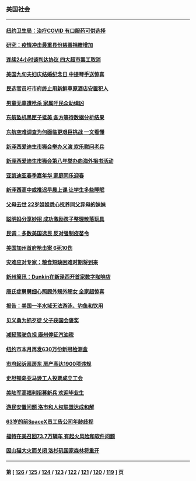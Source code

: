 ### 美国社会
---
#### [纽约卫生局：治疗COVID 有口服药可供选择](../../pages/ncid1078160/n13698509.md) 
#### [研究：疫情冲击最重县份慈善捐赠增加](../../pages/ncid1078160/n13698149.md) 
#### [连续24小时谈判达协议 四大超市罢工取消](../../pages/ncid1078160/n13697893.md) 
#### [美国九旬夫妇庆结婚纪念日 中提琴手送惊喜](../../pages/ncid1078160/n13696258.md) 
#### [民选官员吁市府终止用新鲜草原酒店安置犯人](../../pages/ncid1078160/n13696322.md) 
#### [男童无辜遭枪杀 家属吁民众助缉凶](../../pages/ncid1078160/n13696325.md) 
#### [东航坠机黑匣子抵美 各方等待数据分析结果](../../pages/ncid1078160/n13696141.md) 
#### [东航空难调查为何面临更艰巨挑战 一文看懂](../../pages/ncid1078160/n13695603.md) 
#### [新泽西爱迪生市狮会举办义演 欢乐慰问老兵](../../pages/ncid1078160/n13696120.md) 
#### [新泽西爱迪生市狮会第八年举办向海外捐书活动](../../pages/ncid1078160/n13696103.md) 
#### [亚凯迪亚春季嘉年华 家庭同乐迎春](../../pages/ncid1078160/n13696018.md) 
#### [新泽西高中或推迟早晨上课 让学生多些睡眠](../../pages/ncid1078160/n13687243.md) 
#### [父母去世 22岁姐姐悉心抚养同父异母的妹妹](../../pages/ncid1078160/n13694294.md) 
#### [聪明妈分享妙招 成功激励孩子整理散落玩具](../../pages/ncid1078160/n13694226.md) 
#### [民调：多数美国选民 反对强制疫苗令](../../pages/ncid1078160/n13693953.md) 
#### [美国加州首府枪击案 6死10伤](../../pages/ncid1078160/n13693075.md) 
#### [灾难应对专家：粮食短缺困难时期将到来](../../pages/ncid1078160/n13691857.md) 
#### [新州简讯：Dunkin在新泽西开首家数字咖啡店](../../pages/ncid1078160/n13686781.md) 
#### [唐氏症舅舅细心照顾外甥外甥女 全家超惊喜](../../pages/ncid1078160/n13690504.md) 
#### [报告：美国一半水域无法游泳、钓鱼和饮用](../../pages/ncid1078160/n13690138.md) 
#### [见义勇为抓歹徒 父子获国会褒奖](../../pages/ncid1078160/n13690175.md) 
#### [减轻驾驶负担 康州停征汽油税](../../pages/ncid1078160/n13690149.md) 
#### [纽约市本月再发630万份新冠检测盒](../../pages/ncid1078160/n13690180.md) 
#### [市府起诉恶房东 房产高达1900项违规](../../pages/ncid1078160/n13690186.md) 
#### [史坦顿岛亚马逊工人投票成立工会](../../pages/ncid1078160/n13690152.md) 
#### [美陆军高福利招募新兵 欢迎毕业生](../../pages/ncid1078160/n13690096.md) 
#### [游民安置问题 洛市和人权联盟达成和解](../../pages/ncid1078160/n13690081.md) 
#### [63岁的前SpaceX员工告公司年龄歧视](../../pages/ncid1078160/n13689921.md) 
#### [福特在美召回73.7万辆车 有起火风险和软件问题](../../pages/ncid1078160/n13689733.md) 
#### [因山猫大火而关闭 洛杉矶国家森林将重开](../../pages/ncid1078160/n13689703.md) 

---
#### 第 [ [126](./126.md) / [125](./125.md) / [124](./124.md) / [123](./123.md) / [122](./122.md) / [121](./121.md) / [120](./120.md) / [119](./119.md) ] 页
